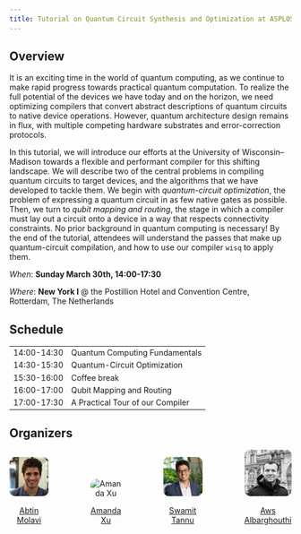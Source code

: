 ```yaml
---
title: Tutorial on Quantum Circuit Synthesis and Optimization at ASPLOS '25 
---
```


## Overview
It is an exciting time in the world of quantum computing, as we continue to make rapid progress towards practical quantum computation. To realize the full potential of the devices we have today and on the horizon, we need optimizing compilers that convert abstract descriptions of quantum circuits to native device operations. 
However, quantum architecture design remains in flux, with multiple competing hardware substrates and error-correction protocols. 

In this tutorial, we will introduce our efforts at the University of Wisconsin–Madison towards a flexible 
and performant compiler for this shifting landscape. We will describe two of the central problems in
compiling quantum circuits to target devices, and the algorithms that we have developed to tackle them. 
We begin with *quantum-circuit optimization*, the problem of expressing a quantum circuit in as few native gates as possible.
Then, we turn to *qubit mapping and routing*, the stage in which a compiler must lay out a circuit onto a device in a way that respects connectivity constraints. No prior background in quantum computing is necessary! By the end of the tutorial, attendees will understand the passes that make up quantum-circuit compilation, and how to use our compiler `wisq` to apply them.

*When*: **Sunday March 30th, 14:00-17:30**

*Where*: **New York I** @ the Postillion Hotel and Convention Centre, Rotterdam, The Netherlands

## Schedule 

|             |                                  |
| ----------- | -------------------------------- |
| 14:00-14:30 | Quantum Computing Fundamentals   |
| 14:30-15:30 | Quantum-Circuit Optimization     |
| 15:30-16:00 | Coffee break                     |
| 16:00-17:00 | Qubit Mapping and Routing        |
| 17:00-17:30 | A Practical Tour of our Compiler |


## Organizers
<div style="display: flex; gap: 75px; align-items: flex-end">
<div style="text-align: center;"><img class='thumbnail' src="files/abtin_photo.png" alt="Abtin Molavi" width="120"  style="border-radius: 10px;"/><p> <a href=https://pages.cs.wisc.edu/~amolavi> Abtin Molavi</a></p> </div>

<div style="text-align: center;"> <img class='thumbnail' src="files/amanda.png" alt="Amanda Xu" width="120" style="border-radius: 10px;"><p> <a href=https://amandashoe.github.io>Amanda Xu</a> </p> </div>

<div style="text-align: center;"> <img class='thumbnail' src="files/Swamit_Tannu.jpg" alt="Swamit Tannu" width="120" style="border-radius: 10px;"/><p> <a href=https://swamittannu.com>Swamit Tannu</a> </p> </div>

<div style="text-align: center;">  <img class='thumbnail' src="files/aws.jpg" alt="Aws Albarghouthi" width="120"  style="border-radius: 10px;"/><p> <a href=https://pages.cs.wisc.edu/~aws>Aws Albarghouthi</a> </p> </div>





